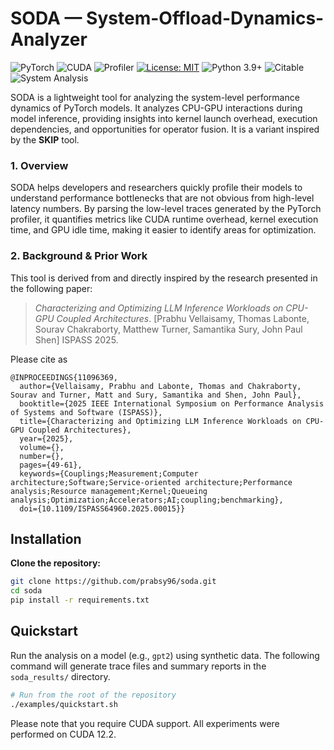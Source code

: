 # SODA — System-Offload-Dynamics-Analyzer

![PyTorch](https://img.shields.io/badge/PyTorch-EE4C2C?style=flat&logo=pytorch&logoColor=white)
![CUDA](https://img.shields.io/badge/CUDA-enabled-green?logo=nvidia&logoColor=white)
![Profiler](https://img.shields.io/badge/PyTorch%20Profiler-supported-blueviolet)
[![License: MIT](https://img.shields.io/badge/License-MIT-yellow.svg)](https://opensource.org/licenses/MIT)
![Python 3.9+](https://img.shields.io/badge/python-3.9+-blue.svg)
![Citable](https://img.shields.io/badge/Citable-ISPASS%202025-brightgreen)
![System Analysis](https://img.shields.io/badge/System%20Profiler-Enabled-blue)


SODA is a lightweight tool for analyzing the system-level performance dynamics of PyTorch models. It analyzes CPU-GPU interactions during model inference, providing insights into kernel launch overhead, execution dependencies, and opportunities for operator fusion. It is a variant inspired by the **SKIP** tool.

### 1. Overview

SODA helps developers and researchers quickly profile their models to understand performance bottlenecks that are not obvious from high-level latency numbers. By parsing the low-level traces generated by the PyTorch profiler, it quantifies metrics like CUDA runtime overhead, kernel execution time, and GPU idle time, making it easier to identify areas for optimization.

### 2. Background & Prior Work

This tool is derived from and directly inspired by the research presented in the following paper:

> *Characterizing and Optimizing LLM Inference Workloads on CPU-GPU Coupled Architectures*. [Prabhu Vellaisamy, Thomas Labonte, Sourav Chakraborty, Matthew Turner, Samantika Sury, John Paul Shen] ISPASS 2025. 

Please cite as 
````
@INPROCEEDINGS{11096369,
  author={Vellaisamy, Prabhu and Labonte, Thomas and Chakraborty, Sourav and Turner, Matt and Sury, Samantika and Shen, John Paul},
  booktitle={2025 IEEE International Symposium on Performance Analysis of Systems and Software (ISPASS)}, 
  title={Characterizing and Optimizing LLM Inference Workloads on CPU-GPU Coupled Architectures}, 
  year={2025},
  volume={},
  number={},
  pages={49-61},
  keywords={Couplings;Measurement;Computer architecture;Software;Service-oriented architecture;Performance analysis;Resource management;Kernel;Queueing analysis;Optimization;Accelerators;AI;coupling;benchmarking},
  doi={10.1109/ISPASS64960.2025.00015}}
````

## Installation

**Clone the repository:**

```bash
git clone https://github.com/prabsy96/soda.git
cd soda
pip install -r requirements.txt
```

## Quickstart

Run the analysis on a model (e.g., `gpt2`) using synthetic data. The following command will generate trace files and summary reports in the `soda_results/` directory.

```bash
# Run from the root of the repository
./examples/quickstart.sh
```

Please note that you require CUDA support. All experiments were performed on CUDA 12.2.